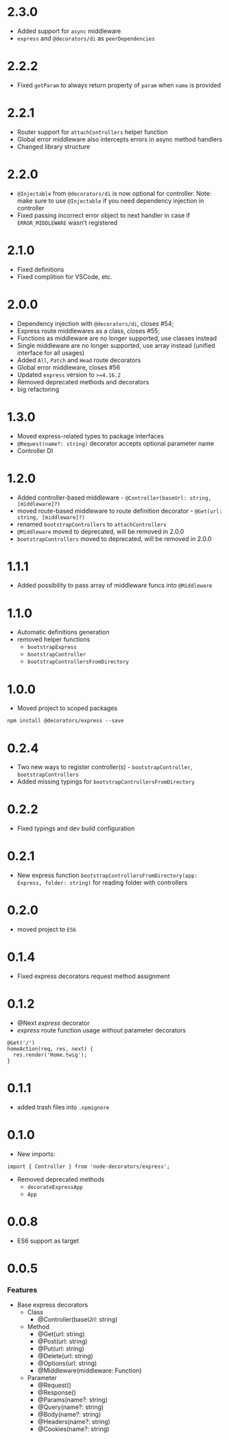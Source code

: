 # 2.3.0
* Added support for `async` middleware
* `express` and `@decorators/di` as `peerDependencies`

# 2.2.2
* Fixed `getParam` to always return property of `param` when `name` is provided

# 2.2.1
* Router support for `attachControllers` helper function
* Global error middleware also intercepts errors in async method handlers
* Changed library structure

# 2.2.0
* `@Injectable` from `@decorators/di` is now optional for controller.
Note: make sure to use `@Injectable` if you need dependency injection in controller
* Fixed passing incorrect error object to next handler in case if `ERROR_MIDDLEWARE` wasn't registered

# 2.1.0
* Fixed definitions
* Fixed complition for VSCode, etc.

# 2.0.0
* Dependency injection with `@decorators/di`, closes #54;
* Express route middlewares as a class, closes #55;
* Functions as middleware are no longer supported, use classes instead
* Single middleware are no longer supported, use array instead (unified interface for all usages)
* Added `All`, `Patch` and `Head` route decorators
* Global error middleware, closes #56
* Updated `express` version to `>=4.16.2`
* Removed deprecated methods and decorators
* big refactoring

# 1.3.0
* Moved express-related types to package interfaces
* `@Request(name?: string)` decorator accepts optional parameter name
* Controller DI

# 1.2.0
* Added controller-based middleware - `@Controller(baseUrl: string, [middleware]?)`
* moved route-based middleware to route definition decorator - `@Get(url: string, [middleware]?)`
* renamed `bootstrapControllers` to `attachControllers`
* `@Middleware` moved to deprecated, will be removed in 2.0.0
* `bootstrapControllers` moved to deprecated, will be removed in 2.0.0

# 1.1.1
* Added possibility to pass array of middleware funcs into `@Middleware`

# 1.1.0
* Automatic definitions generation
* removed helper functions
  * `bootstrapExpress`
  *  `bootstrapController`
  * `bootstrapControllersFromDirectory`

# 1.0.0
* Moved project to scoped packages
```
npm install @decorators/express --save
```

# 0.2.4
* Two new ways to register controller(s) - ```bootstrapController```, ```bootstrapControllers```
* Added missing typings for ```bootstrapControllersFromDirectory```

# 0.2.2
* Fixed typings and dev build configuration

# 0.2.1
* New express function `bootstrapControllersFromDirectory(app: Express, folder: string)` for reading folder with controllers

# 0.2.0
* moved project to `ES6`

# 0.1.4
* Fixed express decorators request method assignment

# 0.1.2
* @Next *express* decorator
* *express* route function usage without parameter decorators
```
@Get('/')
homeAction(req, res, next) {
  res.render('Home.twig');
}
```

# 0.1.1
* added trash files into `.npmignore`

# 0.1.0
* New imports:
```
import { Controller } from 'node-decorators/express';
```
  * Removed deprecated methods
    * `decorateExpressApp`
    * `App`

# 0.0.8
* ES6 support as target

# 0.0.5
### Features
* Base express decorators
  * Class
    * @Controller(baseUrl: string)
  * Method
    * @Get(url: string)
    * @Post(url: string)
    * @Put(url: string)
    * @Delete(url: string)
    * @Options(url: string)
    * @Middleware(middleware: Function)
  * Parameter
    * @Request()
    * @Response()
    * @Params(name?: string)
    * @Query(name?: string)
    * @Body(name?: string)
    * @Headers(name?: string)
    * @Cookies(name?: string)
